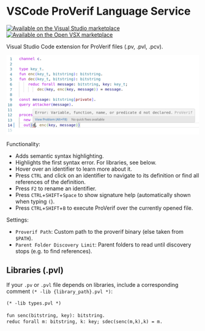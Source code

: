# VSCode ProVerif Language Service

[![Available on the Visual Studio marketplace][vs-marketplace-shield]][vs-marketplace-link]
[![Available on the Open VSX marketplace][open-vsx-shield]][open-vsx-link]

[vs-marketplace-shield]: https://img.shields.io/visual-studio-marketplace/v/ProVerif.vscode-proverif?label=Visual%20Studio%20Marketplace
[vs-marketplace-link]: https://marketplace.visualstudio.com/items?itemName=ProVerif.vscode-proverif

[open-vsx-shield]: https://img.shields.io/open-vsx/v/ProVerif/vscode-proverif
[open-vsx-link]: https://open-vsx.org/extension/ProVerif/vscode-proverif

Visual Studio Code extension for ProVerif files (.pv, .pvl, .pcv). 

![Screenshot showing how the extension shows errors from ProVerif](./docs/sample.png)

Functionality:
- Adds semantic syntax highlighting.
- Highlights the first syntax error. For libraries, see below.
- Hover over an identifier to learn more about it.
- Press `CTRL` and click on an identifier to navigate to its definition or find all references of the definition.
- Press `F2` to rename an identifier.
- Press `CTRL`+`SHIFT`+`Space` to show signature help (automatically shown when typing `(`).
- Press `CTRL`+`SHIFT`+`B` to execute ProVerif over the currently opened file.

Settings:
- `Proverif Path`: Custom path to the proverif binary (else taken from `$PATH`).
- `Parent Folder Discovery Limit`: Parent folders to read until discovery stops (e.g. to find references).

## Libraries (.pvl)

If your `.pv` or `.pvl` file depends on libraries, include a corresponding comment `(* -lib {library_path}.pvl *)`:

```proverif
(* -lib types.pvl *)

fun senc(bitstring, key): bitstring.
reduc forall m: bitstring, k: key; sdec(senc(m,k),k) = m.
```
